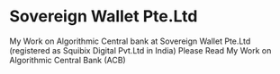# Sovereign Wallet Pte.Ltd
My Work on Algorithmic Central bank at Sovereign Wallet Pte.Ltd (registered as Squibix Digital Pvt.Ltd in India) 
Please Read My Work on Algorithmic Central Bank (ACB) 
